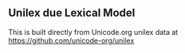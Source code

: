 Unilex due Lexical Model
----------------------

This is built directly from Unicode.org unilex data at
https://github.com/unicode-org/unilex
